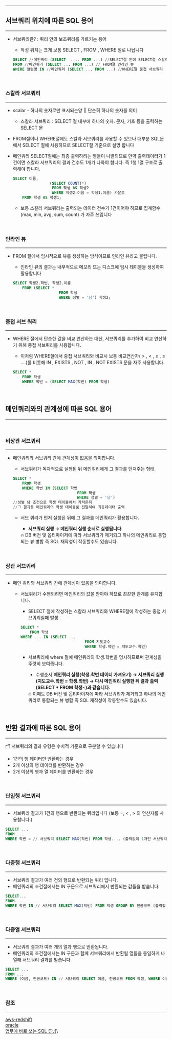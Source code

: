 ***

## 서브쿼리 위치에 따른 SQL 용어

---

-   서브쿼리란? : 쿼리 안의 보조쿼리를 가르키는 용어
    
    -   작성 위치는 크게 보통 SELECT , FROM , WHERE 절로 나뉩니다
    
    ```sql
    SELECT //메인쿼리 (SELECT  .... FROM ...) //SELECT절 안에 SELECT절 스칼라 서브쿼리
    FROM //메인쿼리 (SELECT ... FROM ...) // FROM절 인라인 뷰
    WHERE 컬럼명 IN //메인쿼리 (SELECT ... FROM ...) //WHERE절 중첩 서브쿼리
    ```
    

<br>

### 스칼라 서브쿼리

---

-   scalar - 하나의 숫자로만 표시되는양 || 단순히 하나의 숫자를 의미
    
    -   스칼라 서브쿼리 : SELECT 절 내부에 하나의 숫자. 문자, 기호 등을 출력하는 SELECT 문
-   FROM절이나 WHERE절에도 스칼라 서브쿼리를 사용할 수 있으나 대부분 SQL문에서 SELECT 절에 사용하므로 SELECT절 기준으로 설명 합니다
    
-   메인쿼리 SELECT절에는 최종 출력하려는 열들이 나열되므로 만약 출력데이터가 1건이면 스칼라 서브쿼리의 결과 건수도 1개가 나와야 합니다. 즉 1행 1열 구조로 출력해야 합니다.
    
    ```sql
    SELECT 이름,
    				(SELECT COUNT(*)
    				 FROM 학생 AS 학생2
    				 WHERE 학생2.이름 = 학생1.이름) 카운트
    	FROM 학생 AS 학생1;
    ```
    
    -   보통 스칼라 서브쿼리는 출력되는 데이터 건수가 1건이어야 하므로 집계함수(max, min, avg, sum, count) 가 자주 쓰입니다

<br>

### 인라인 뷰

---

-   FROM 절에서 임시적으로 뷰를 생성하는 방식이므로 인라인 뷰라고 불립니다.
    
    -   인라인 뷰의 결과는 내부적으로 메모리 또는 디스크에 임시 테이블을 생성하여 활용합니다
    
    ```sql
    SELECT 학생2.학번, 학생2.이름
    	FROM (SELECT *
    					FROM 학생
    					WHERE 성별 = '남') 학생2;
    ```
    

<br>

### 중첩 서브 쿼리

---

-   WHERE 절에서 단순한 값을 비교 연산하는 대신, 서브쿼리를 추가하여 비교 연산하기 위해 중첩 서브쿼리를 사용합니다.
    
    -   이처럼 WHERE절에서 중첩 서브쿼리와 비교시 보통 비교연산자( > , < , ≥ , ≤ ....)를 비롯해 IN , EXISTS , NOT , IN , NOT EXISTS 문을 자주 사용합니다.
    
    ```sql
    SELECT *
    	FROM 학생
    	WHERE 학번 = (SELECT MAX(학번) FROM 학생)
    ```
    

<br>

## 메인쿼리와의 관계성에 따른 SQL 용어

---

<br>

### 비상관 서브쿼리

---

-   메인쿼리와 서브쿼리 간에 관계성이 없음을 의미합니다.
    
    -   서브쿼리가 독자적으로 실행된 뒤 메인쿼리에게 그 결과를 던져주는 형태.
    
    ```sql
    SELECT *
    	FROM 학생
    	WHERE 학번 IN (SELECT 학번
    							FROM 학생			
    							WHERE 성별 = '남')
    //성별 남 조건으로 학생 테이블에서 가져온뒤 
    //그 결과를 메인쿼리의 학생 테이블로 전달하여 최종데이터 출력
    ```
    
    -   서브 쿼리가 먼저 실행된 뒤에 그 결과를 메인쿼리가 활용합니다.
        
        -   **서브쿼리 실행 → 메인쿼리 실행 순서로 실행됩니다.**
        
        <aside> 🔥 DB 버전 및 옵티마이저에 따라 서브쿼리가 제거되고 하나의 메인쿼리로 통합되는 뷰 병합 즉 SQL 재작성이 작동할수도 있습니다.
        
        </aside>
        

<br>

### 상관 서브쿼리

---

-   메인 쿼리와 서브쿼리 간에 관계성이 있음을 의미합니다.
    -   서브쿼리가 수행되려면 메인쿼리의 값을 받아야 하므로 끈끈한 관계를 유지합니다.
        
        -   SELECT 절에 작성하는 스칼라 서브쿼리와 WHERE절에 작성하는 중첩 서브쿼리일때 발생.
        
        ```sql
        SELECT *
        	FROM 학생
        WHERE ... IN (SELECT ...
        							FROM 지도교수
        							WHERE 학생.학번 = 지도교수.학번)
        ```
        
        -   서브쿼리에 where 절에 메인쿼리의 학생.학번을 명시하므로써 관계성을 뚜렷히 보여줍니다.
            
            -   수행순서 **메인쿼리 실행(학생.학번 데이터 가져오기) → 서브쿼리 실행(지도교수.학번 = 학생.학번) → 다시 메인쿼리 실행한 뒤 결과 출력(SELECT * FROM 학생~)과 같습니다.**
            
            <aside> 🔥 이때도 DB 버전 및 옵티마이저에 따라 서브쿼리가 제거되고 하나의 메인쿼리로 통합되는 뷰 병합 즉 SQL 재작성이 작동할수도 있습니다.
            
            </aside>
            

<br>

## 반환 결과에 따른 SQL 용어

---

🗂️ 서브쿼리의 결과 유형은 수치적 기준으로 구분할 수 있습니다

-   1건의 행 데이터만 반환하는 경우
-   2개 이상의 행 데이터를 반환하는 경우
-   2개 이상의 행과 열 데이터를 반환하는 경우

<br>

### 단일행 서브쿼리

---

-   서브쿼리 결과가 1건의 행으로 반환되는 쿼리입니다 (보통 =, < , > 의 연산자를 사용합니다.)

```sql
SELECT ...
FROM ...
WHERE 학번 = // 서브쿼리 SELECT MAX(학번) FROM 학생.... (출력값이 1개인 서브쿼리)
```

<br>

### 다중행 서브쿼리

---

-   서브쿼리 결과가 여러 건의 행으로 반환되는 쿼리 입니다.
-   메인쿼리의 조건절에서는 IN 구문으로 서브쿼리에서 반환되는 값들을 받습니다.

```sql
SELECT...
FROM...
WHERE 학번 IN // 서브쿼리 SELECT MAX(학번) FROM 학생 GROUP BY 전공코드 (출력값 2개이상)
```

<br>

### 다중열 서브쿼리

---

-   서브쿼리 결과가 여러 개의 열과 행으로 반환됩니다.
-   메인쿼리의 조건절에서는 IN 구문과 함께 서브쿼리에서 반환될 열들을 동일하게 나열해 서브쿼리 결과를 받습니다.

```sql
SELECT ...
FROM ...
WHERE (이름, 전공코드) IN // 서브쿼리 SELECT 이름, 전공코드 FROM 학생, WHERE 이름 LIKE '김%'
```

<br>

### 참조
***
[aws-redshift](https://docs.aws.amazon.com/redshift/latest/dg/r_scalar_subqueries.html)\
[oracle](https://docs.oracle.com/cd/E28280_01/bi.1111/e10544/appsql.htm#BIEUG14135)\
[업무에 바로 쓰는 SQL 튜닝](http://www.yes24.com/Product/Goods/102382080)\